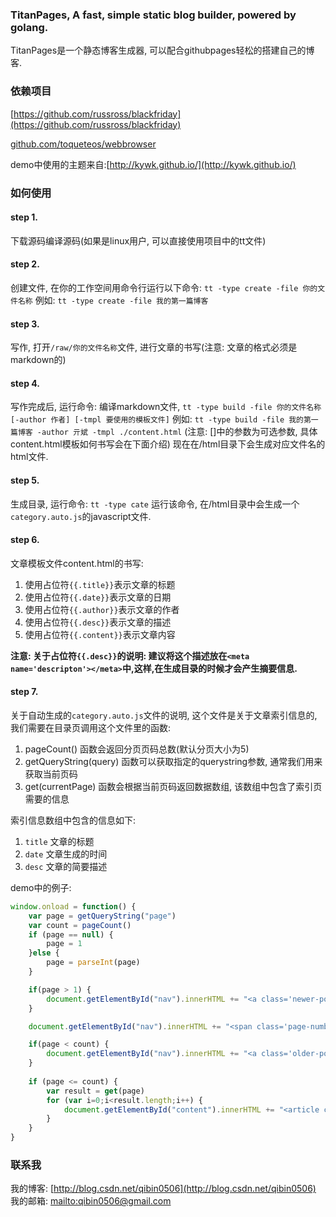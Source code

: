 ### TitanPages, A fast, simple static blog builder, powered by golang.

TitanPages是一个静态博客生成器, 可以配合githubpages轻松的搭建自己的博客.

### 依赖项目

[https://github.com/russross/blackfriday](https://github.com/russross/blackfriday)

[github.com/toqueteos/webbrowser](github.com/toqueteos/webbrowser)

demo中使用的主题来自:[http://kywk.github.io/](http://kywk.github.io/)

### 如何使用

#### step 1. 
下载源码编译源码(如果是linux用户, 可以直接使用项目中的tt文件)

#### step 2. 
创建文件, 在你的工作空间用命令行运行以下命令:
`tt -type create -file 你的文件名称`
例如: `tt -type create -file 我的第一篇博客`

#### step 3. 
写作, 打开`/raw/你的文件名称`文件, 进行文章的书写(注意: 文章的格式必须是markdown的)

#### step 4. 
写作完成后, 运行命令:
编译markdown文件, `tt -type build -file 你的文件名称 [-author 作者] [-tmpl 要使用的模板文件]`
例如: `tt -type build -file 我的第一篇博客 -author 亓斌 -tmpl ./content.html`
(注意: []中的参数为可选参数, 具体content.html模板如何书写会在下面介绍)
现在在/html目录下会生成对应文件名的html文件.

#### step 5.
生成目录, 运行命令:
`tt -type cate`
运行该命令, 在/html目录中会生成一个`category.auto.js`的javascript文件.

#### step 6.
文章模板文件content.html的书写:
1. 使用占位符`{{.title}}`表示文章的标题 
2. 使用占位符`{{.date}}`表示文章的日期
3. 使用占位符`{{.author}}`表示文章的作者
4. 使用占位符`{{.desc}}`表示文章的描述
5. 使用占位符`{{.content}}`表示文章内容

**注意: 关于占位符`{{.desc}}`的说明: 建议将这个描述放在`<meta name='descripton'></meta>`中,这样,在生成目录的时候才会产生摘要信息.**

#### step 7.
关于自动生成的`category.auto.js`文件的说明, 这个文件是关于文章索引信息的, 我们需要在目录页调用这个文件里的函数:

1. pageCount() 函数会返回分页页码总数(默认分页大小为5)
2. getQueryString(query) 函数可以获取指定的querystring参数, 通常我们用来获取当前页码
3. get(currentPage) 函数会根据当前页码返回数据数组, 该数组中包含了索引页需要的信息

索引信息数组中包含的信息如下:

1. `title` 文章的标题
2. `date` 文章生成的时间
3. `desc` 文章的简要描述

demo中的例子: 

``` javascript
window.onload = function() {
	var page = getQueryString("page")
	var count = pageCount()
	if (page == null) {
		page = 1
	}else {
		page = parseInt(page)
	}

	if(page > 1) {
		document.getElementById("nav").innerHTML += "<a class='newer-posts' href='?page="+(page - 1)+"'>← Newer Posts</a>"
	}

	document.getElementById("nav").innerHTML += "<span class='page-number'>Page "+page+" of "+count+"</span>"

	if(page < count) {
		document.getElementById("nav").innerHTML += "<a class='older-posts' href='?page="+(page + 1)+"'>← Older Posts</a>"
	}
	
	if (page <= count) {
		var result = get(page)
		for (var i=0;i<result.length;i++) {
			document.getElementById("content").innerHTML += "<article class='post'><header class='post-header'><span class='post-meta'><time datetime='"+result[i].date+"' itemprop='datePublished'>"+result[i].date+"</time><h2 class='post-title'><a href='./html/"+result[i].title+".html'>"+result[i].title+"</a></h2></header><section class='post-excerpt'><p>"+result[i].desc+"</p> <p><a href='./html/"+result[i].title+".html' class='excerpt-link'>Read More...</a></p></section></article>"
		}
	}
}
```

### 联系我

我的博客: [http://blog.csdn.net/qibin0506](http://blog.csdn.net/qibin0506)
我的邮箱: <a href="mailto:qibin0506@gmail.com">mailto:qibin0506@gmail.com</a>

